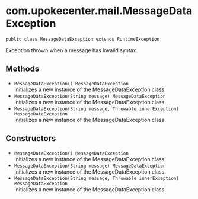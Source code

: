 # com.upokecenter.mail.MessageDataException

    public class MessageDataException extends RuntimeException

Exception thrown when a message has invalid syntax.

## Methods

* `MessageDataException() MessageDataException`<br>
 Initializes a new instance of the MessageDataException class.
* `MessageDataException​(String message) MessageDataException`<br>
 Initializes a new instance of the MessageDataException class.
* `MessageDataException​(String message,
                    Throwable innerException) MessageDataException`<br>
 Initializes a new instance of the MessageDataException class.

## Constructors

* `MessageDataException() MessageDataException`<br>
 Initializes a new instance of the MessageDataException class.
* `MessageDataException​(String message) MessageDataException`<br>
 Initializes a new instance of the MessageDataException class.
* `MessageDataException​(String message,
                    Throwable innerException) MessageDataException`<br>
 Initializes a new instance of the MessageDataException class.
